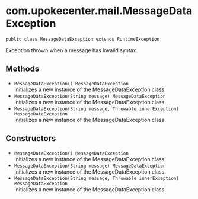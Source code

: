 # com.upokecenter.mail.MessageDataException

    public class MessageDataException extends RuntimeException

Exception thrown when a message has invalid syntax.

## Methods

* `MessageDataException() MessageDataException`<br>
 Initializes a new instance of the MessageDataException class.
* `MessageDataException​(String message) MessageDataException`<br>
 Initializes a new instance of the MessageDataException class.
* `MessageDataException​(String message,
                    Throwable innerException) MessageDataException`<br>
 Initializes a new instance of the MessageDataException class.

## Constructors

* `MessageDataException() MessageDataException`<br>
 Initializes a new instance of the MessageDataException class.
* `MessageDataException​(String message) MessageDataException`<br>
 Initializes a new instance of the MessageDataException class.
* `MessageDataException​(String message,
                    Throwable innerException) MessageDataException`<br>
 Initializes a new instance of the MessageDataException class.
